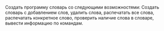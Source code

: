 Создать программу словарь со следующими возможностями:
Создать словарь c добавлением слов, удалить слова, распечатать все слова, распечатать конкретное слово,
проверить наличие слова в словаре, вывести информацию по командам.
